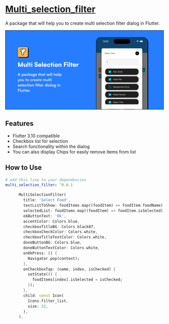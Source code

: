 
#  [Multi_selection_filter](https://pub.dev/packages/multi_selection_filter)

A package that will help you to create multi selection filter dialog in Flutter.

![Multi_selection_filter package poster](assets/images/poster.png?raw=true "Multi_selection_filter")

##  Features

- Flutter 3.10 compatible
- Checkbox list for selection
- Search functionality within the dialog
- You can also display Chips for easily remove items from list

## How to Use

```yaml
# add this line to your dependencies
multi_selection_filter: ^0.0.1
```

```dart
      MultiSelectionFilter(
        title: 'Select Food',
        textListToShow: foodItems.map((foodItem) => foodItem.foodName).toList(),
        selectedList: foodItems.map((foodItem) => foodItem.isSelected).toList(),
        okButtonText: 'Ok',
        accentColor: Colors.blue,
        checkboxTitleBG: Colors.black87,
        checkboxCheckColor: Colors.white,
        checkboxTitleTextColor: Colors.white,
        doneButtonBG: Colors.blue,
        doneButtonTextColor: Colors.white,
        onOkPress: () {
          Navigator.pop(context);
        },
        onCheckboxTap: (name, index, isChecked) {
          setState(() {
            foodItems[index].isSelected = isChecked;
          });
        },
        child: const Icon(
          Icons.filter_list,
          size: 32,
        ),
      ),
```
